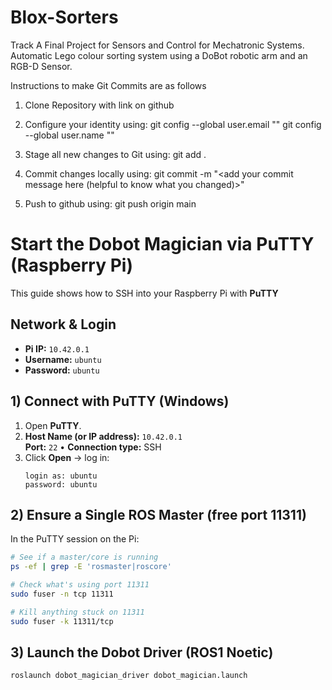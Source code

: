 # Blox-Sorters
Track A Final Project for Sensors and Control for Mechatronic Systems. Automatic Lego colour sorting system using a DoBot robotic arm and an RGB-D Sensor. 


Instructions to make Git Commits are as follows 

1. Clone Repository with link on github
2. Configure your identity using:
git config --global user.email "<your-github-email>"
git config --global user.name "<your-github-username>"

3. Stage all new changes to Git using:
git add . 

4. Commit changes locally using:
git commit -m "<add your commit message here (helpful to know what you changed)>"

5. Push to github using:
git push origin main


# Start the Dobot Magician via PuTTY (Raspberry Pi)

This guide shows how to SSH into your Raspberry Pi with **PuTTY**

## Network & Login

- **Pi IP:** `10.42.0.1`  
- **Username:** `ubuntu`  
- **Password:** `ubuntu`

## 1) Connect with PuTTY (Windows)

1. Open **PuTTY**.
2. **Host Name (or IP address):** `10.42.0.1`  
   **Port:** `22` • **Connection type:** SSH  
3. Click **Open** → log in:
   ```
   login as: ubuntu
   password: ubuntu
   ```

## 2) Ensure a Single ROS Master (free port 11311)

In the PuTTY session on the Pi:

```bash
# See if a master/core is running
ps -ef | grep -E 'rosmaster|roscore'

# Check what's using port 11311
sudo fuser -n tcp 11311

# Kill anything stuck on 11311
sudo fuser -k 11311/tcp
```

## 3) Launch the Dobot Driver (ROS1 Noetic)

```bash
roslaunch dobot_magician_driver dobot_magician.launch
```


